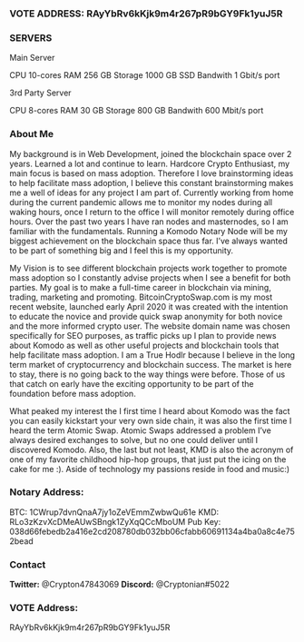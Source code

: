 ### VOTE ADDRESS:  RAyYbRv6kKjk9m4r267pR9bGY9Fk1yuJ5R

### SERVERS

Main Server

CPU 10-cores
RAM 256 GB
Storage 1000 GB SSD
Bandwith 1 Gbit/s port 

3rd Party Server

CPU 8-cores
RAM 30 GB 
Storage  800 GB
Bandwith 600 Mbit/s port


### About Me

My background is in Web Development,  joined the blockchain space over 2 years. Learned a lot and continue to learn. Hardcore Crypto Enthusiast, my main focus is based on mass adoption. Therefore I love brainstorming ideas to help facilitate mass adoption, I believe this constant brainstorming makes me a well of ideas for any project I am part of. Currently working from home during the current pandemic allows me to monitor my nodes during all waking hours, once I return to the office I will monitor remotely during office hours. Over the past two years I have ran nodes and masternodes, so I am familiar with the fundamentals. Running a Komodo Notary Node will be my biggest achievement on the blockchain space thus far. I’ve always wanted to be part of something big and I feel this is my opportunity. 

 My Vision is to see different blockchain projects work together to promote mass adoption so I constantly advise projects when I see a benefit for both parties. My goal is to make a full-time career in blockchain via mining, trading, marketing and promoting. BitcoinCryptoSwap.com is my most recent website, launched early April 2020 it was created with the intention to educate the novice and provide quick swap anonymity for both novice and the more informed crypto user. The website domain name was chosen specifically for SEO purposes, as traffic picks up I plan to provide news about Komodo as well as other useful projects and blockchain tools that help facilitate mass adoption. I am a True Hodlr because I believe in the long term market of cryptocurrency and blockchain success. The market is here to stay, there is no going back to the way things were before. Those of us that catch on early have the exciting opportunity to be part of the foundation before mass adoption. 

What peaked my interest the I first time I heard about Komodo was the fact you can easily kickstart your very own side chain, it was also the first time I heard the term Atomic Swap. Atomic Swaps addressed a problem I’ve always desired exchanges to solve, but  no one could deliver until I discovered Komodo. Also, the last but not least, KMD is also the acronym of one of my favorite childhood hip-hop groups, that just put the icing on the cake for me :). Aside of technology my passions reside in food and music:)   

### Notary Address:

BTC: 1CWrup7dvnQnaA7jy1oZeVEmmZwbwQu61e
KMD: RLo3zKzvXcDMeAUwSBngk1ZyXqQCcMboUM
Pub Key: 038d66febedb2a416e2cd208780db032bb06cfabb60691134a4ba0a8c4e752bead


### Contact

**Twitter:** @Crypton47843069
**Discord:** @Cryptonian#5022

### VOTE Address:

RAyYbRv6kKjk9m4r267pR9bGY9Fk1yuJ5R






